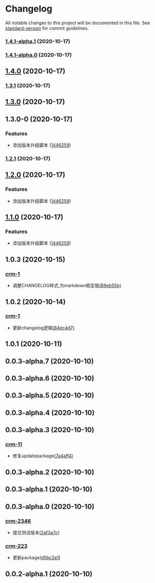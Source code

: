 # Changelog

All notable changes to this project will be documented in this file. See [standard-version](https://github.com/conventional-changelog/standard-version) for commit guidelines.

### [1.4.1-alpha.1](https://github.com/banzheshenghuo/fc-FE-workFlow-cli/compare/v1.4.1-alpha.0...v1.4.1-alpha.1) (2020-10-17)

### [1.4.1-alpha.0](https://github.com/banzheshenghuo/fc-FE-workFlow-cli/compare/v1.2.1...v1.4.1-alpha.0) (2020-10-17)

## [1.4.0](https://github.com/banzheshenghuo/fc-FE-workFlow-cli/compare/v1.2.1...v1.4.0) (2020-10-17)

### [1.3.1](https://github.com/banzheshenghuo/fc-FE-workFlow-cli/compare/v1.2.1...v1.3.1) (2020-10-17)

## [1.3.0](https://github.com/banzheshenghuo/fc-FE-workFlow-cli/compare/stg1.3.0-0...stg1.3.0) (2020-10-17)

## 1.3.0-0 (2020-10-17)


### Features

* 添加版本升级脚本 ([1446259](https://github.com/banzheshenghuo/fc-FE-workFlow-cli/commit/14462593f4b9992ea3fce284b8b638356762e92a))

### [1.2.1](https://github.com/banzheshenghuo/fc-FE-workFlow-cli/compare/v1.2.0...v1.2.1) (2020-10-17)

## [1.2.0](https://github.com/banzheshenghuo/fc-FE-workFlow-cli/compare/v1.0.2...v1.2.0) (2020-10-17)


### Features

* 添加版本升级脚本 ([1446259](https://github.com/banzheshenghuo/fc-FE-workFlow-cli/commit/14462593f4b9992ea3fce284b8b638356762e92a))

## [1.1.0](https://github.com/banzheshenghuo/fc-FE-workFlow-cli/compare/v1.0.2...v1.1.0) (2020-10-17)


### Features

* 添加版本升级脚本 ([1446259](https://github.com/banzheshenghuo/fc-FE-workFlow-cli/commit/14462593f4b9992ea3fce284b8b638356762e92a))

## 1.0.3 (2020-10-15)

### [crm-1](https://jira.forceclouds.com/browse/)

- 调整CHANGELOG样式,为markdown稳定版[(89eb55b)](https://gitlab.forceclouds.com/mobile/mobile-crm/commit/89eb55b)




## 1.0.2 (2020-10-14)

### [crm-1](https://jira.forceclouds.com/browse/)

- 更新changelog逻辑[(84ec4d7)](https://gitlab.forceclouds.com/mobile/mobile-crm/commit/84ec4d7)




## 1.0.1 (2020-10-11)
## 0.0.3-alpha.7 (2020-10-10)
## 0.0.3-alpha.6 (2020-10-10)
## 0.0.3-alpha.5 (2020-10-10)
## 0.0.3-alpha.4 (2020-10-10)
## 0.0.3-alpha.3 (2020-10-10)

### [crm-11](https://jira.forceclouds.com/browse/)

- 修复updatepackage[(7a4aff4)](https://gitlab.forceclouds.com/mobile/mobile-crm/commit/7a4aff4)




## 0.0.3-alpha.2 (2020-10-10)
## 0.0.3-alpha.1 (2020-10-10)
## 0.0.3-alpha.0 (2020-10-10)

### [crm-2346](https://jira.forceclouds.com/browse/)

- 提交测试版本[(2af3a7c)](https://gitlab.forceclouds.com/mobile/mobile-crm/commit/2af3a7c)





### [crm-223](https://jira.forceclouds.com/browse/)

- 更新package[(d5bc2e1)](https://gitlab.forceclouds.com/mobile/mobile-crm/commit/d5bc2e1)




## 0.0.2-alpha.1 (2020-10-10)
